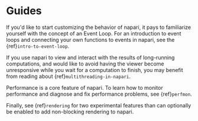 # Guides

If you'd like to start customizing the behavior of napari, it pays to
familiarize yourself with the concept of an Event Loop. For an introduction to
event loops and connecting your own functions to events in napari, see the
{ref}`intro-to-event-loop`.

If you use napari to view and interact with the results of long-running
computations, and would like to avoid having the viewer become unresponsive
while you wait for a computation to finish, you may benefit from reading about
{ref}`multithreading-in-napari`.

Performance is a core feature of napari. To learn how to monitor
performance and diagnose and fix performance problems, see {ref}`perfmon`.

Finally, see {ref}`rendering` for two experimental features than can optionally
be enabled to add non-blocking rendering to napari.

